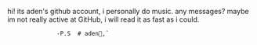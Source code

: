 hi! 
its aden's github account, 
i personally do music. 
any messages? 
maybe im not really active at GitHub, 
  i will read it as fast as i could. 
                 
                  -P.S  # aden🧩,`
